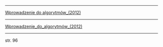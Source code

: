 

---

[Wprowadzenie do algorytmów_(2012)](file:///C:/Algorytmy/Wprowadzenie%20do%20algorytm%C3%B3w/Wprowadzenie%20do%20algorytm%C3%B3w_(2012).pdf)


---

[Wprowadzenie_do_algorytmów_(2012)](./Wprowadzenie%20do%20algorytm%C3%B3w_(2012).pdf)


---

str. 96
